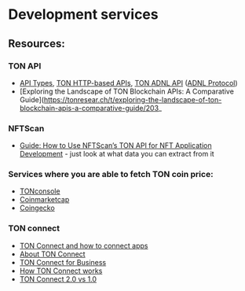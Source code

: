 # Development services

## Resources:

### TON API
* [API Types](https://docs.ton.org/develop/dapps/apis/), [TON HTTP-based APIs](https://docs.ton.org/develop/dapps/apis/toncenter), [TON ADNL API](https://docs.ton.org/develop/dapps/apis/adnl) ([ADNL Protocol](https://docs.ton.org/learn/networking/adnl#:~:text=Overview%E2%80%8B,if%20UDP%20is%20not%20available.))
* [Exploring the Landscape of TON Blockchain APIs: A Comparative Guide](https://tonresear.ch/t/exploring-the-landscape-of-ton-blockchain-apis-a-comparative-guide/203_

### NFTScan
* [Guide: How to Use NFTScan’s TON API for NFT Application Development](https://medium.com/nftscan/guide-how-to-use-nftscans-ton-api-for-nft-application-development-fb8d0b2464d0) - just look at what data you can extract from it

### Services where you are able to fetch TON coin price:

* [TONconsole](https://docs.tonconsole.com/tonapi/rest-api/rates)
* [Coinmarketcap](https://coinmarketcap.com/api/documentation/v1/)
* [Coingecko](https://apiguide.coingecko.com/getting-started)

### TON connect
* [TON Connect and how to connect apps](https://wallet.helpscoutdocs.com/article/281-ton-connect-and-how-to-connect-apps)
* [About TON Connect](https://docs.ton.org/develop/dapps/ton-connect/overview)
* [TON Connect for Business](https://docs.ton.org/develop/dapps/ton-connect/business#)
* [How TON Connect works](https://docs.ton.org/develop/dapps/ton-connect/)
* [TON Connect 2.0 vs 1.0](https://docs.ton.org/develop/dapps/ton-connect/comparison)
